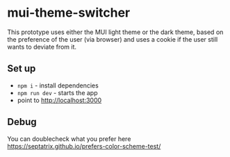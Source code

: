 # mui-theme-switcher

This prototype uses either the MUI light theme or the dark theme, based on the preference of the user (via browser) and uses a cookie if the user still wants to deviate from it.

## Set up

- `npm i` - install dependencies
- `npm run dev` - starts the app
- point to <http://localhost:3000>

## Debug

You can doublecheck what you prefer here <https://septatrix.github.io/prefers-color-scheme-test/>
